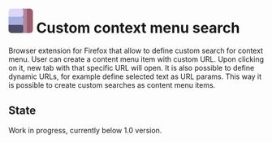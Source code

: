 # ![logo](src/icons/icon-48.png) Custom context menu search

Browser extension for Firefox that allow to define custom search for context menu. User can create a content menu item with custom URL. Upon clicking on it, new tab with that specific URL will open. It is also possible to define dynamic URLs, for example define selected text as URL params. This way it is possible to create custom searches as content menu items.

## State
Work in progress, currently below 1.0 version.


